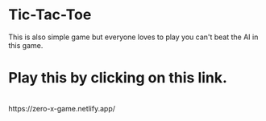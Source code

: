 # Tic-Tac-Toe
This is also simple game but everyone loves to play you can't beat the AI in this game.

# Play this by clicking on this link.
<br/>
https://zero-x-game.netlify.app/
